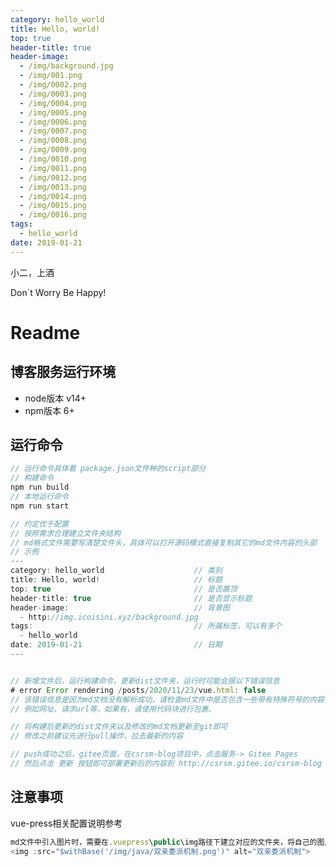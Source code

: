 ```yaml
---
category: hello_world
title: Hello, world!
top: true
header-title: true
header-image:
  - /img/background.jpg
  - /img/001.png
  - /img/0002.png
  - /img/0003.png
  - /img/0004.png
  - /img/0005.png
  - /img/0006.png
  - /img/0007.png
  - /img/0008.png
  - /img/0009.png
  - /img/0010.png
  - /img/0011.png
  - /img/0012.png
  - /img/0013.png
  - /img/0014.png
  - /img/0015.png
  - /img/0016.png
tags:
  - hello_world
date: 2019-01-21
---
```


小二，上酒

<!-- more -->

Don`t Worry Be Happy!





# Readme

## 博客服务运行环境

- node版本  v14+
- npm版本   6+



## 运行命令

```javascript
// 运行命令具体看 package.json文件种的script部分
// 构建命令
npm run build
// 本地运行命令
npm run start

// 约定优于配置 
// 按照需求合理建立文件夹结构
// md格式文件需要写清楚文件头，具体可以打开源码模式直接复制其它的md文件内容的头部
// 示例
---
category: hello_world                    // 类别
title: Hello, world!                     // 标题
top: true                                // 是否置顶
header-title: true                       // 是否显示标题
header-image:                            // 背景图
  - http://img.icoisini.xyz/background.jpg
tags:                                    // 所属标签，可以有多个
  - hello_world                     
date: 2019-01-21                         // 日期
---


// 新增文件后，运行构建命令，更新dist文件夹，运行时可能会报以下错误信息
# error Error rendering /posts/2020/11/23/vue.html: false
// 该错误信息是因为md文档没有解析成功，请检查md文件中是否包含一些带有特殊符号的内容，
// 例如网址、请求url等，如果有，请使用代码块进行包裹。

// 将构建后更新的dist文件夹以及修改的md文档更新至git即可
// 修改之前建议先进行pull操作，拉去最新的内容

// push成功之后，gitee页面，在csrsm-blog项目中，点击服务-> Gitee Pages
// 然后点击 更新 按钮即可部署更新后的内容到 http://csrsm.gitee.io/csrsm-blog

```
## 注意事项

vue-press相关配置说明参考

[掘金]: https://juejin.cn/post/6844903747479404557
[官方网站]: https://vuepress.vuejs.org/zh/guide/



```javascript
md文件中引入图片时，需要在.vuepress\public\img路径下建立对应的文件夹，将自己的图片文件放入对应文件夹中，md文件引用时，使用以下方式进行引用即可：
<img :src="$withBase('/img/java/双亲委派机制.png')" alt="双亲委派机制"> 
```


